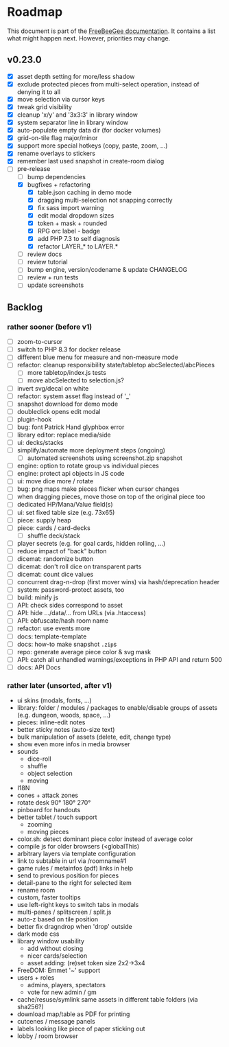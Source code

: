 # Roadmap

This document is part of the [FreeBeeGee documentation](DOCS.md). It contains a list what might happen next. However, priorities may change.

## v0.23.0

* [X] asset depth setting for more/less shadow
* [X] exclude protected pieces from multi-select operation, instead of denying it to all
* [X] move selection via cursor keys
* [X] tweak grid visibility
* [X] cleanup 'x/y' and '3x3:3' in library window
* [X] system separator line in library window
* [X] auto-populate empty data dir (for docker volumes)
* [X] grid-on-tile flag major/minor
* [X] support more special hotkeys (copy, paste, zoom, ...)
* [X] rename overlays to stickers
* [X] remember last used snapshot in create-room dialog
* [ ] pre-release
  * [ ] bump dependencies
  * [X] bugfixes + refactoring
    * [X] table.json caching in demo mode
    * [X] dragging multi-selection not snapping correctly
    * [X] fix sass import warning
    * [X] edit modal dropdown sizes
    * [X] token + mask + rounded
    * [X] RPG orc label - badge
    * [X] add PHP 7.3 to self diagnosis
    * [X] refactor LAYER_* to LAYER.*
  * [ ] review docs
  * [ ] review tutorial
  * [ ] bump engine, version/codename & update CHANGELOG
  * [ ] review + run tests
  * [ ] update screenshots

## Backlog

### rather sooner (before v1)

* [ ] zoom-to-cursor
* [ ] switch to PHP 8.3 for docker release
* [ ] different blue menu for measure and non-measure mode
* [ ] refactor: cleanup responsibility state/tabletop abcSelected/abcPieces
  * [ ] more tabletop/index.js tests
  * [ ] move abcSelected to selection.js?
* [ ] invert svg/decal on white
* [ ] refactor: system asset flag instead of '_'
* [ ] snapshot download for demo mode
* [ ] doubleclick opens edit modal
* [ ] plugin-hook
* [ ] bug: font Patrick Hand glyphbox error
* [ ] library editor: replace media/side
* [ ] ui: decks/stacks
* [ ] simplify/automate more deployment steps (ongoing)
  * [ ] automated screenshots using screenshot.zip snapshot
* [ ] engine: option to rotate group vs individual pieces
* [ ] engine: protect api objects in JS code
* [ ] ui: move dice more / rotate
* [ ] bug: png maps make pieces flicker when cursor changes
* [ ] when dragging pieces, move those on top of the original piece too
* [ ] dedicated HP/Mana/Value field(s)
* [ ] ui: set fixed table size (e.g. 73x65)
* [ ] piece: supply heap
* [ ] piece: cards / card-decks
  * [ ] shuffle deck/stack
* [ ] player secrets (e.g. for goal cards, hidden rolling, ...)
* [ ] reduce impact of "back" button
* [ ] dicemat: randomize button
* [ ] dicemat: don't roll dice on transparent parts
* [ ] dicemat: count dice values
* [ ] concurrent drag-n-drop (first mover wins) via hash/deprecation header
* [ ] system: password-protect assets, too
* [ ] build: minify js
* [ ] API: check sides correspond to asset
* [ ] API: hide .../data/... from URLs (via .htaccess)
* [ ] API: obfuscate/hash room name
* [ ] refactor: use events more
* [ ] docs: template-template
* [ ] docs: how-to make snapshot `.zip`s
* [ ] repo: generate average piece color & svg mask
* [ ] API: catch all unhandled warnings/exceptions in PHP API and return 500
* [ ] docs: API Docs

### rather later (unsorted, after v1)

* ui skins (modals, fonts, ...)
* library: folder / modules / packages to enable/disable groups of assets (e.g. dungeon, woods, space, ...)
* pieces: inline-edit notes
* better sticky notes (auto-size text)
* bulk manipulation of assets (delete, edit, change type)
* show even more infos in media browser
* sounds
  * dice-roll
  * shuffle
  * object selection
  * moving
* I18N
* cones + attack zones
* rotate desk 90° 180° 270°
* pinboard for handouts
* better tablet / touch support
  * zooming
  * moving pieces
* color.sh: detect dominant piece color instead of average color
* compile js for older browsers (<globalThis)
* arbitrary layers via template configuration
* link to subtable in url via /roomname#1
* game rules / metainfos (pdf) links in help
* send to previous position for pieces
* detail-pane to the right for selected item
* rename room
* custom, faster tooltips
* use left-right keys to switch tabs in modals
* multi-panes / splitscreen / split.js
* auto-z based on tile position
* better fix dragndrop when 'drop' outside
* dark mode css
* library window usability
  * add without closing
  * nicer cards/selection
  * asset adding: (re)set token size 2x2->3x4
* FreeDOM: Emmet '~' support
* users + roles
  * admins, players, spectators
  * vote for new admin / gm
* cache/resuse/symlink same assets in different table folders (via sha256?)
* download map/table as PDF for printing
* cutcenes / message panels
* labels looking like piece of paper sticking out
* lobby / room browser
